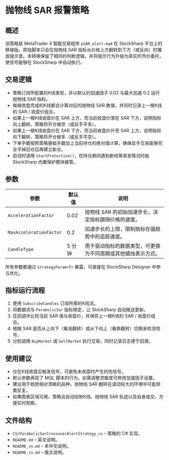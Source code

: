 # 抛物线 SAR 报警策略

## 概述
该策略是 MetaTrader 4 智能交易程序 `pSAR_alert.mq4` 在 StockSharp 平台上的移植版。原始脚本只会在抛物线 SAR 指标从价格上方翻转到下方（或反向）时播放提示音。本转换保留了相同的判断逻辑，并将提示行为升级为真实的市价委托，使信号能够在 StockSharp 中自动执行。

## 交易逻辑
- 策略订阅所配置的K线类型，并以默认的加速因子 0.02 与最大加速 0.2 运行抛物线 SAR 指标。
- 每根收盘完成的K线都会计算对应的抛物线 SAR 数值，并同时记录上一根K线的 SAR / 收盘价组合。
- 如果上一根K线收盘价在 SAR 上方，而当前收盘价落在 SAR 下方，说明指标向上翻转，策略将开仓做空（或反手平多）。
- 如果上一根K线收盘价在 SAR 下方，而当前收盘价升至 SAR 上方，说明指标向下翻转，策略将开仓做多（或反手平空）。
- 下单手数按照策略基础手数加上当前持仓的绝对值计算，确保反手交易能够完全平掉旧仓后再建立新仓。
- 启动时调用 `StartProtection()`，在持仓期间遇到断线等突发情况时由 StockSharp 内置保护模块接管。

## 参数
| 参数 | 默认值 | 说明 |
|------|--------|------|
| `AccelerationFactor` | 0.02 | 抛物线 SAR 的初始加速步长，决定指标跟随价格的速度。 |
| `MaxAccelerationFactor` | 0.2 | 加速步长的上限，限制指标在强趋势中的追踪速度。 |
| `CandleType` | 5 分钟 | 用于驱动指标的数据类型，可更换为不同周期或其他蜡烛表示方式。 |

所有参数都通过 `StrategyParam<T>` 暴露，可直接在 StockSharp Designer 中参与优化。

## 指标运行流程
1. 使用 `SubscribeCandles` 订阅所需的K线流。
2. 将数据流与 `ParabolicSar` 指标绑定，让 StockSharp 自动推送更新。
3. 在回调中比较当前 SAR 值与收盘价，并保存上一根K线的 SAR / 收盘价组合。
4. 根据 SAR 是否从上向下（看涨翻转）或从下向上（看跌翻转）切换来检测信号。
5. 分别调用 `BuyMarket` 或 `SellMarket` 执行交易，同时记录日志便于回溯。

## 使用建议
- 仅在K线收盘后触发信号，可避免未收盘时产生的伪信号。
- 默认参数再现了 MQL 脚本的行为，如需调整灵敏度可修改加速因子设置。
- 建议用于趋势相对清晰的品种，抛物线 SAR 翻转在波动较大的环境中可能频繁反复。
- 如果图表区域可用，策略会自动绘制K线、抛物线 SAR 轨迹以及自身成交，方便实时观察。

## 文件结构
- `CS/ParabolicSarCrossoverAlertStrategy.cs` – 策略的 C# 实现。
- `README.md` – 英文说明。
- `README_cn.md` – 本中文说明。
- `README_ru.md` – 俄文说明。
